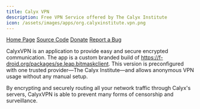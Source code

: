 ```yaml
---
title: Calyx VPN
description: Free VPN Service offered by The Calyx Institute
icon: /assets/images/apps/org.calyxinstitute.vpn.png
---
```


<div class="button-bar" markdown="0">
<a class="btn" href="https://calyx.net">Home Page</a>
<a class="btn" href="https://gitlab.com/calyxos/bitmask_android">Source Code</a>
<a class="btn" href="https://calyxinstitute.org/">Donate</a>
<a class="btn" href="https://gitlab.com/calyxos/bitmask_android/issues">Report a Bug</a>
</div>

CalyxVPN is an application to provide easy and secure encrypted communication.
The app is a custom branded build of https://f-droid.org/packages/se.leap.bitmaskclient. This version is
preconfigured with one trusted provider—The Calyx Institute—and allows
anonymous VPN usage without any manual setup.

By encrypting and securely routing all your network traffic through Calyx's
servers, CalyxVPN is able to prevent many forms of censorship and surveillance.
